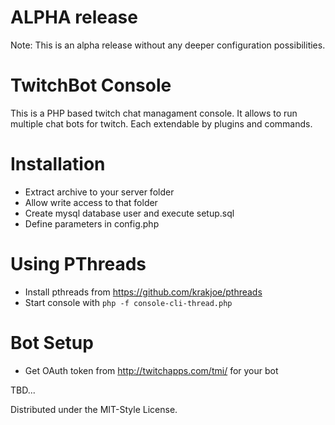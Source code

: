 
# ALPHA release

Note: This is an alpha release without any deeper configuration possibilities.

# TwitchBot Console

This is a PHP based twitch chat managament console. It allows to run multiple chat bots for twitch. Each extendable by plugins and commands. 

# Installation 

- Extract archive to your server folder 
- Allow write access to that folder
- Create mysql database user and execute setup.sql
- Define parameters in config.php

# Using PThreads

- Install pthreads from https://github.com/krakjoe/pthreads
- Start console with `php -f console-cli-thread.php`

# Bot Setup

- Get OAuth token from http://twitchapps.com/tmi/ for your bot

TBD...

Distributed under the MIT-Style License.

